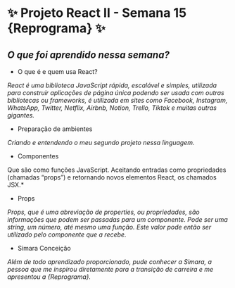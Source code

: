 # ✨ Projeto React II - Semana 15 {Reprograma} ✨


## *O que foi aprendido nessa semana?*


- O que é e quem usa React?

*React é uma biblioteca JavaScript rápida, escalável e simples, utilizada para construir aplicações de página única podendo ser usada com outras bibliotecas ou frameworks, é utilizada em sites como Facebook, Instagram, WhatsApp, Twitter, Netflix, Airbnb, Notion, Trello, Tiktok e muitas outras gigantes.*

- Preparação de ambientes

*Criando e entendendo o meu segundo projeto nessa linguagem.*

- Componentes

Que são como funções JavaScript. Aceitando entradas como propriedades (chamadas “props”) e retornando novos elementos React, os chamados JSX.*

- Props

*Props, que é uma abreviação de properties, ou propriedades, são informações que podem ser passadas para um componente. Pode ser uma string, um número, até mesmo uma função. Este valor pode então ser utilizado pelo componente que a recebe.*

- Simara Conceição

*Além de todo aprendizado proporcionado, pude conhecer a Simara, a pessoa que me inspirou diretamente para a transição de carreira e me apresentou a {Reprograma}.*


 

